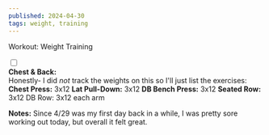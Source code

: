 ```yaml
---
published: 2024-04-30
tags: weight, training
---
```

<!-- The label acts as the "button" -->
<label for="expandGrid430" class="grid-label">Workout: Weight Training</label>

<!-- The checkbox is hidden but its state is used to control the grid -->
<input type="checkbox" id="expandGrid430" class="grid-toggle" />

<!-- The grid container -->
<div class="grid">
  <div class="grid-inner">
<b>Chest & Back:</b><br>
Honestly- I did <i>not</i> track the weights on this so I'll just list the exercises:
<b>Chest Press:</b> 3x12
<b>Lat Pull-Down:</b> 3x12
<b>DB Bench Press:</b> 3x12
<b>Seated Row:</b> 3x12
</b>DB Row:</b> 3x12 each arm

<b>Notes:</b> Since 4/29 was my first day back in a while, I was pretty sore working out today, but overall it felt great.
  </div>
  </div>
</div>